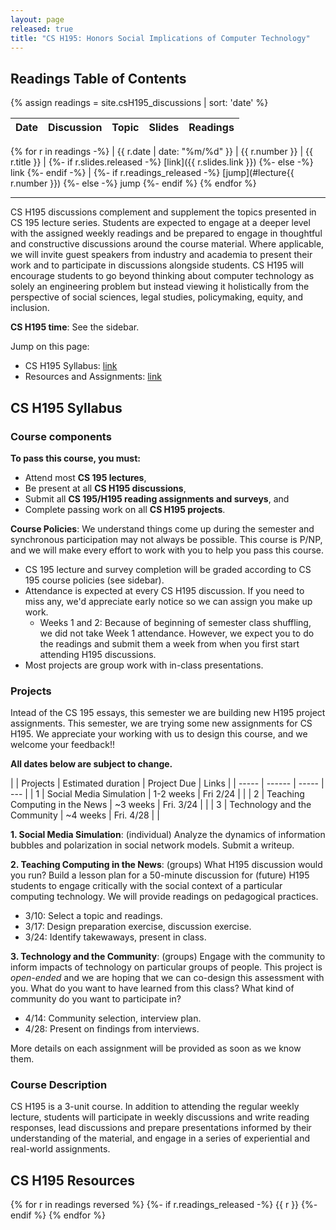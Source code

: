 ```yaml
---
layout: page
released: true
title: "CS H195: Honors Social Implications of Computer Technology"
---
```


## Readings Table of Contents

{% assign readings = site.csH195_discussions | sort: 'date' %}

| Date  | Discussion | Topic                                 | Slides | Readings |
|-------|-------- | --------------------------------------|--------| ----------- |
{% for r in readings -%}
  | {{ r.date | date: "%m/%d" }} | {{ r.number }} | {{ r.title }} |
  {%- if r.slides.released -%}
    [link]({{ r.slides.link }})
  {%- else -%}
    link
  {%- endif -%}
  |
  {%- if r.readings_released -%}
    [jump](#lecture{{ r.number }})
  {%- else -%}
    jump
  {%- endif %}
{% endfor %}

***

CS H195 discussions complement and supplement the topics presented in CS 195
lecture series. Students are expected to engage at a deeper level with the
assigned weekly readings and be prepared to engage in thoughtful and
constructive discussions around the course material. Where applicable, we will
invite guest speakers from industry and academia to present their work and to
participate in discussions alongside students. CS H195 will encourage students
to go beyond thinking about computer technology as solely an engineering
problem but instead viewing it holistically from the perspective of social
sciences, legal studies, policymaking, equity, and inclusion.

**CS H195 time**: See the sidebar.

Jump on this page:

- CS H195 Syllabus: [link](#cs-h195-syllabus)
- Resources and Assignments: [link](#cs-h195-resources)

## CS H195 Syllabus

### Course components

**To pass this course, you must:**

- Attend most <b>CS 195 lectures</b>,
- Be present at all <b>CS H195 discussions</b>,
- Submit all <b>CS 195/H195 reading assignments and surveys</b>, and
- Complete passing work on all <b>CS H195 projects</b>.

**Course Policies**: We understand things come up during the semester and
synchronous participation may not always be possible. This course is P/NP, and
we will make every effort to work with you to help you pass this course.

- CS 195 lecture and survey completion will be graded according to CS 195 course policies (see sidebar).
- Attendance is expected at every CS H195 discussion. If you need to miss any, we'd appreciate early notice so we can assign you make up work.
  - Weeks 1 and 2: Because of beginning of semester class shuffling, we did not take Week 1 attendance. However, we expect you to do the readings and submit them a week from when you first start attending H195 discussions.
- Most projects are group work with in-class presentations.

### Projects

Intead of the CS 195 essays, this semester we are building new H195 project assignments.
This semester, we are trying some new assignments for CS H195. We appreciate your working with us to design this course, and we welcome your feedback!!

**All dates below are subject to change.**

|       | Projects | Estimated duration | Project Due  | Links                    |
| ----- | ------ | ----- | --- |
| 1     | Social Media Simulation | 1-2 weeks | Fri 2/24 |       |
| 2     | Teaching Computing in the News | ~3 weeks | Fri. 3/24 |       |
| 3     | Technology and the Community   | ~4 weeks | Fri. 4/28 |       |

<b>1. Social Media Simulation</b>: (individual)  Analyze the dynamics of
information bubbles and polarization in social network models. Submit a writeup.
<br/>

<b>2. Teaching Computing in the News</b>: (groups) What H195 discussion would
you run? Build a lesson plan for a 50-minute discussion for (future) H195
students to engage critically with the social context of a particular computing
technology. We will provide readings on pedagogical practices.

- 3/10: Select a topic and readings.
- 3/17: Design preparation exercise, discussion exercise.
- 3/24: Identify takewaways, present in class.


<b>3. Technology and the Community</b>: (groups) Engage with the community to
inform impacts of technology on particular groups of people. This project is
*open-ended* and we are hoping that we can co-design this assessment with
you. What do you want to have learned from this class? What kind of community
do you want to participate in?

- 4/14: Community selection, interview plan.
- 4/28: Present on findings from interviews.

More details on each assignment will be provided as soon as we know them.

### Course Description

CS H195 is a 3-unit course. In addition to attending the regular weekly lecture,
students will participate in weekly discussions and write reading responses,
lead discussions and prepare presentations informed by their understanding of
the material, and engage in a series of experiential and real-world assignments.

## CS H195 Resources

{% for r in readings reversed %}
  {%- if r.readings_released -%}
    {{ r }}
  {%- endif %}
{% endfor %}
